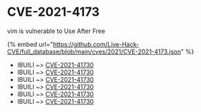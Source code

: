 # CVE-2021-4173

vim is vulnerable to Use After Free

{% embed url="https://github.com/Live-Hack-CVE/full_database/blob/main/cves/2021/CVE-2021-4173.json" %}


* IBUILI ~> [CVE-2021-41730](https://www.alice-snow.ru/2021/database/cve-2021-4173/cve-2021-41730-ibuili)
* IBUILI ~> [CVE-2021-41730](https://www.alice-snow.ru/2021/database/cve-2021-4173/cve-2021-41730-ibuili)
* IBUILI ~> [CVE-2021-41730](https://www.alice-snow.ru/2021/database/cve-2021-4173/cve-2021-41730-ibuili)
* IBUILI ~> [CVE-2021-41730](https://www.alice-snow.ru/2021/database/cve-2021-4173/cve-2021-41730-ibuili)
* IBUILI ~> [CVE-2021-41730](https://www.alice-snow.ru/2021/database/cve-2021-4173/cve-2021-41730-ibuili)
* IBUILI ~> [CVE-2021-41730](https://www.alice-snow.ru/2021/database/cve-2021-4173/cve-2021-41730-ibuili)